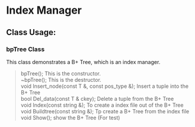 # Index Manager

## Class Usage:

### bpTree Class
This class demonstrates a B+ Tree, which is an index manager.

>   bpTree();     This is the constructor. </br>
    ~bpTree();    This is the destructor.</br>
    void Insert_node(const T &, const pos_type &);           Insert a tuple into the B+ Tree</br>
    bool Del_data(const T & ckey);                           Delete a tuple from the B+ Tree</br>
    void Index(const string &);                   To create a index file out of the B+ Tree</br>
    void Buildtree(const string &);               Tp create a B+ Tree from the index file</br>
    void Show();                            show the B+ Tree (For test)</br>



